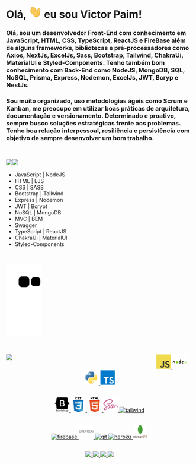 # Olá, <img src="https://github.com/Leoruiz197/Leoruiz197/blob/main/img/Hi.gif" height="35px" width="35px" margin="5px"> eu sou Victor Paim!


### Olá, sou um desenvolvedor Front-End com conhecimento em JavaScript, HTML, CSS, TypeScript, ReactJS e FireBase além de alguns frameworks, bibliotecas e pré-processadores como Axios, NextJs, ExcelJs, Sass, Bootstrap, Tailwind, ChakraUi, MaterialUI e Styled-Components. Tenho também bom conhecimento com Back-End como NodeJS, MongoDB, SQL, NoSQL, Prisma, Express, Nodemon, ExcelJs, JWT, Bcryp e NestJs.

### Sou muito organizado, uso metodologias ágeis como Scrum e Kanban, me preocupo em utilizar boas práticas de arquitetura, documentação e versionamento. Determinado e proativo, sempre busco soluções estratégicas frente aos problemas. Tenho boa relação interpessoal, resiliência e persistência com objetivo de sempre desenvolver um bom trabalho.
<br/>
<p style = display: "inline block" align = "justify" >
  <img width = "420px" src="https://github-readme-stats.vercel.app/api?username=LabuPaim&show_icons=true&theme=blue-green"><img width = "420px" src="https://github-readme-streak-stats.herokuapp.com/?user=LabuPaim&theme=blue-green"> 
<p/>

-   JavaScript | NodeJS
-   HTML | EJS
-   CSS | SASS
-   Bootstrap | Tailwind
-   Express | Nodemon
-   JWT | Bcrypt
-   NoSQL | MongoDB
-   MVC | BEM
-   Swagger
-   TypeScript | ReactJS
-   ChakraUi | MaterialUI
-   Styled-Components

<br/>

![Snake animation](https://github.com/rafaballerini/rafaballerini/blob/output/github-contribution-grid-snake.svg)

 <br/>
 <br/>
  
<div style = display: "flex" align = "center" margin = "0px">  
   <img style = display: "inline block" align = "left" width = "390" src= "https://github-readme-stats.vercel.app/api/top-langs/?username=LabuPaim&theme=blue-green">
  
  <div style = display: "flex" align = "center" margin = "0px" gap = "100px">
    <a href="https://developer.mozilla.org/en-US/docs/Web/JavaScript" target="_blank" rel="noreferrer"> <img src="https://raw.githubusercontent.com/devicons/devicon/master/icons/javascript/javascript-original.svg" alt="javascript" width="40" height="40" margin = "100px"/>   </a>
    <a href="https://nodejs.org" target="_blank" rel="noreferrer"> <img src="https://raw.githubusercontent.com/devicons/devicon/master/icons/nodejs/nodejs-original-wordmark.svg" alt="nodejs" width="40" height="40"/> </a>
    <a href="https://www.python.org" target="_blank" rel="noreferrer"> <img src="https://raw.githubusercontent.com/devicons/devicon/master/icons/python/python-original.svg" alt="python" width="40" height="40"/> </a>
    <a href="https://www.typescriptlang.org/" target="_blank" rel="noreferrer"> <img src="https://raw.githubusercontent.com/devicons/devicon/master/icons/typescript/typescript-original.svg" alt="typescript" width="40" height="40"/> </a>
    
  </div>
</div>

##

<div style = display: "inline block" align = "center" margin = "0px">
  <a href="https://getbootstrap.com" target="_blank" rel="noreferrer"> <img src="https://raw.githubusercontent.com/devicons/devicon/master/icons/bootstrap/bootstrap-plain-wordmark.svg" alt="bootstrap" width="40" height="40"/> </a>
  <a href="https://www.w3schools.com/css/" target="_blank" rel="noreferrer"> <img src="https://raw.githubusercontent.com/devicons/devicon/master/icons/css3/css3-original-wordmark.svg" alt="css3" width="40" height="40"/> </a>
  <a href="https://www.w3.org/html/" target="_blank" rel="noreferrer"> <img src="https://raw.githubusercontent.com/devicons/devicon/master/icons/html5/html5-original-wordmark.svg" alt="html5" width="40" height="40"/> </a>
  <a href="https://sass-lang.com" target="_blank" rel="noreferrer"> <img src="https://raw.githubusercontent.com/devicons/devicon/master/icons/sass/sass-original.svg" alt="sass" width="40" height="40"/> </a>
  <a href="https://tailwindcss.com/" target="_blank" rel="noreferrer"> <img src="https://www.vectorlogo.zone/logos/tailwindcss/tailwindcss-icon.svg" alt="tailwind" width="40" height="40"/> </a>

</div>
  
  ##
  
<div style = display: "inline block" align = "center" margin = "0px">    
  <a href="https://firebase.google.com/" target="_blank" rel="noreferrer"> <img src="https://www.vectorlogo.zone/logos/firebase/firebase-icon.svg" alt="firebase" width="40" height="40"/> </a>  
  <a href="https://expressjs.com" target="_blank" rel="noreferrer"> <img src="https://raw.githubusercontent.com/devicons/devicon/master/icons/express/express-original-wordmark.svg" alt="express" width="40" height="40"/> </a>
  <a href="https://git-scm.com/" target="_blank" rel="noreferrer"> <img src="https://www.vectorlogo.zone/logos/git-scm/git-scm-icon.svg" alt="git" width="40" height="40"/> </a>
  <a href="https://heroku.com" target="_blank" rel="noreferrer"> <img src="https://www.vectorlogo.zone/logos/heroku/heroku-icon.svg" alt="heroku" width="40" height="40"/> </a>  
  <a href="https://www.mongodb.com/" target="_blank" rel="noreferrer"> <img src="https://raw.githubusercontent.com/devicons/devicon/master/icons/mongodb/mongodb-original-wordmark.svg" alt="mongodb" width="40" height="40"/> </a>
</div>

##

<div style = display: "inline block" align = "center" margin = "0px">
  <a href= "https://www.instagram.com/labuupaim" target= "_blank">
    <img src="https://img.icons8.com/fluency/48/000000/instagram-new.png"/>
  </a>
  <a href= "https://www.linkedin.com/in/labupaim" target= "_blank">
    <img src="https://img.icons8.com/fluency/48/000000/linkedin.png"/>
  </a>
  <a href= "https://wa.me/qr/FREXR7E4HNB7N1" target= "_blank">
    <img src="https://img.icons8.com/color/48/000000/whatsapp--v1.png"/>
  </a>
  <a href= "https://discord.gg/DWEYTBw5" target= "_blank">
    <img src="https://img.icons8.com/fluency/48/000000/discord-logo.png"/>
  </a>
</div>
   
##
